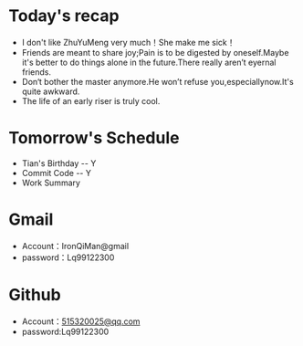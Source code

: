 # Today's recap

* I don't like ZhuYuMeng very much！She make me sick！
* Friends are meant to share joy;Pain is to be digested by oneself.Maybe it's better to do things alone in the future.There really aren’t eyernal friends.
* Don‘t bother the master anymore.He won’t refuse you,especiallynow.It's quite awkward.
* The life of an early riser is truly cool.





# Tomorrow's Schedule

* Tian's Birthday  -- Y
* Commit Code -- Y
* Work Summary





# Gmail

* Account：IronQiMan@gmail
* password：Lq99122300



# Github

* Account：515320025@qq.com
* password:Lq99122300



